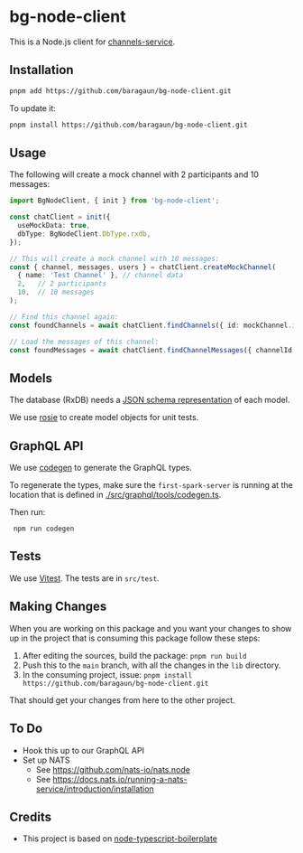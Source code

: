 # bg-node-client

This is a Node.js client for [channels-service](https://github.com/baragaun/channels-service). 

## Installation

```bash
pnpm add https://github.com/baragaun/bg-node-client.git 
```

To update it:
```bash
pnpm install https://github.com/baragaun/bg-node-client.git 
```

## Usage

The following will create a mock channel with 2 participants and 10 messages:

```typescript
import BgNodeClient, { init } from 'bg-node-client';

const chatClient = init({
  useMockData: true,
  dbType: BgNodeClient.DbType.rxdb,
});

// This will create a mock channel with 10 messages:
const { channel, messages, users } = chatClient.createMockChannel(
  { name: 'Test Channel' }, // channel data
  2,   // 2 participants
  10,  // 10 messages
);

// Find this channel again:
const foundChannels = await chatClient.findChannels({ id: mockChannel.id });

// Load the messages of this channel:
const foundMessages = await chatClient.findChannelMessages({ channelId: channels[0].id });
```

## Models

The database (RxDB) needs a [JSON schema representation](https://json-schema.org/) of 
each model.

We use [rosie](https://github.com/rosiejs/rosie) to create model objects for unit tests.

## GraphQL API

We use [codegen](https://the-guild.dev/graphql/codegen) to generate the GraphQL types.

To regenerate the types, make sure the `first-spark-server` is running at the location
that is defined in [./src/graphql/tools/codegen.ts](./src/graphql/tools/codegen.ts).

Then run:

```shell
 npm run codegen
```

## Tests

We use [Vitest](https://vitest.dev/). The tests are in `src/test`.

## Making Changes

When you are working on this package and you want your changes to show up in the project
that is consuming this package follow these steps:

1. After editing the sources, build the package: `pnpm run build`
2. Push this to the `main` branch, with all the changes in the `lib` directory.
3. In the consuming project, issue: `pnpm install https://github.com/baragaun/bg-node-client.git`

That should get your changes from here to the other project.

## To Do

* Hook this up to our GraphQL API
* Set up NATS
  * See https://github.com/nats-io/nats.node
  * See https://docs.nats.io/running-a-nats-service/introduction/installation

## Credits

* This project is based on [node-typescript-boilerplate](https://github.com/jsynowiec/node-typescript-boilerplate)

